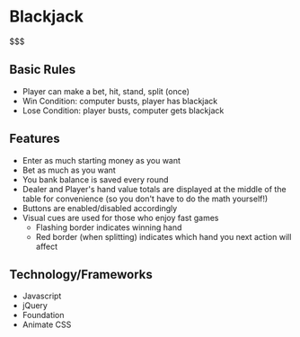 # Blackjack
$$$

## Basic Rules
* Player can make a bet, hit, stand, split (once)
* Win Condition: computer busts, player has blackjack
* Lose Condition: player busts, computer gets blackjack

## Features
* Enter as much starting money as you want
* Bet as much as you want
* You bank balance is saved every round
* Dealer and Player's hand value totals are displayed at the middle of the table for convenience (so you don't have to do the math yourself!)
* Buttons are enabled/disabled accordingly
* Visual cues are used for those who enjoy fast games
	* Flashing border indicates winning hand
	* Red border (when splitting) indicates which hand you next action will affect

## Technology/Frameworks
* Javascript
* jQuery
* Foundation
* Animate CSS